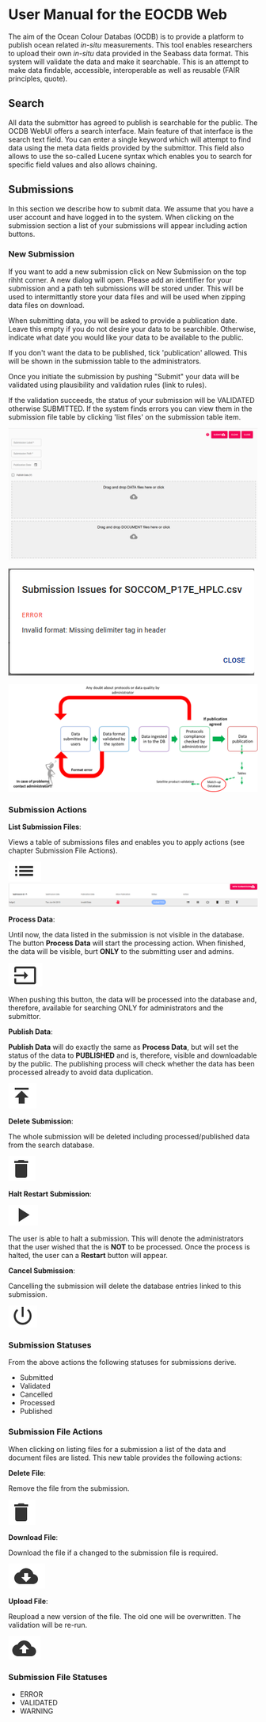 # User Manual for the EOCDB Web

The aim of the Ocean Colour Databas (OCDB) is to provide a platform to publish
ocean related _in-situ_ measurements. This tool enables researchers to upload
their own _in-situ_ data provided in the Seabass data format. This system will
validate the data and make it searchable. This is an attempt to make data findable, accessible, interoperable as well as reusable (FAIR principles, quote).

## Search

All data the submittor has agreed to publish is searchable for the public. 
The OCDB WebUI offers a search interface. Main feature of that interface is the search text field.
You can enter a single keyword which will attempt to find data using the meta
data fields provided by the submittor. This field also allows to use the
so-called Lucene syntax which enables you to search for specific field values
and also allows chaining.

## Submissions

In this section we describe how to submit data. We assume that you have a user 
account and have logged in to the system. When clicking on the submission section a list of your submissions will appear including action buttons.

### New Submission

If you want to add a new submission click on New Submission on the top rihht corner.
A new dialog will open. Please add an identifier for your submission and a path
teh submissions will be stored under. This will be used to intermittantly 
store your data files and will be used when zipping data files on download.

When submitting data, you will be asked to provide a publication date. Leave this empty if you do not desire your data to be searchible. Otherwise, indicate
what date you would like your data to be available to the public.

If you don't want the data to be published, tick 'publication' allowed. This 
will be shown in the submission table to the administrators.   

Once you initiate the submission by pushing "Submit" your data will be validated
using plausibility and validation rules (link to rules).

If the validation succeeds, the status of your submission will be VALIDATED 
otherwise SUBMITTED. If the system finds errors you can view them in the 
submission file table by clicking 'list files' on the submission table item. 


![list](static/webui/submission_dialog.png)

![list](static/webui/submission_validation_results.png)

![list](static/webui/submission_process.png)

### Submission Actions

__List Submission Files__:

Views a table of submissions files and enables you to apply actions (see
chapter Submission File Actions). 

![list](static/webui/list.png)
![list](static/webui/submission_list.png)

__Process Data__:

Until now, the data listed in the submission is not visible in the database.
The button __Process Data__ will start the processing action. When finished,
the data will be visible, burt __ONLY__ to the submitting user and admins. 

![list](static/webui/process.png)

When pushing this button, the data will be processed into the database and, 
therefore, available for searching ONLY for administrators and the submittor.

__Publish Data__:

__Publish Data__ will do exactly the same as __Process Data__, but will set
the status of the data to __PUBLISHED__ and is, therefore, visible and
downloadable by the public. The publishing process will check whether the
data has been processed already to avoid data duplication. 

![list](static/webui/publish.png)

__Delete Submission__:

The whole submission will be deleted including processed/published data from the search database.

![list](static/webui/delete.png)
 
__Halt Restart Submission__:

![list](static/webui/play.png)

The user is able to halt a submission. This will denote the administrators that the
user wished that the is __NOT__ to be processed. Once the process is halted, the user 
can a __Restart__ button will appear. 

__Cancel Submission__:

Cancelling the submission will delete the database entries linked to this submission.

![list](static/webui/cancel.png)

### Submission Statuses

From the above actions the following statuses for submissions derive.

- Submitted
- Validated
- Cancelled
- Processed
- Published

### Submission File Actions

When clicking on listing files for a submission a list of the data and document
files are listed. This new table provides the following actions:

__Delete File__:

Remove the file from the submission.

![list](static/webui/delete.png)

__Download File__:

Download the file if a changed to the submission file is required.

![list](static/webui/download.png)


__Upload File__:

Reupload a new version of the file. The old one will be overwritten. The 
validation will be re-run.

![list](static/webui/upload.png)


### Submission File Statuses

- ERROR
- VALIDATED
- WARNING


